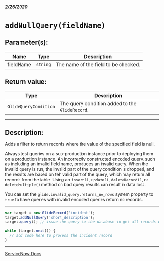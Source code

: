 ##### 2/25/2020
# `addNullQuery(fieldName)`
## Parameter(s):
| Name | Type | Description |
|---|---|---|
| fieldName | `string` | The name of the field to be checked. |

## Return value:
| Type | Description |
|---|---|
| `GlideQueryCondition` | The query condition added to the `GlideRecord`. |

---

## Description:
Adds a filter to return records where the value of the specified field is null.

Always test queries on a sub-production instance prior to deploying them on a production instance.  An incorrectly constructed encoded query, such as including an invalid field name, produces an invalid query.  When the invalid query is run, the invalid part of the query condition is dropped, and the results are based on teh valid part of the query, which may return all records from the table.  Using an `insert()`, `update()`, `deleteRecord()`, or `deleteMultiple()` method on bad query results can result in data loss.

You can set the `glide.invalid_query.returns_no_rows` system property to `true` to have queries with invalid encoded queries return no records.

---

```js
var target = new GlideRecord('incident');
target.addNullQuery('short_description');
target.query(); // issue the query to the database to get all records where short_description is null

while (target.next()) {
  // add code here to process the incident record
}
```

---

[ServiceNow Docs](https://developer.servicenow.com/app.do#!/api_doc?v=newyork&id=r_ScopedGlideRecordAddNullQuery_String)